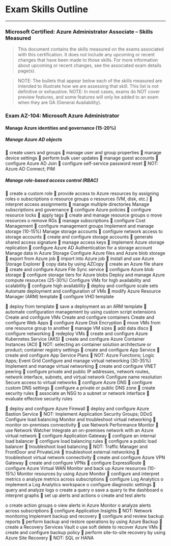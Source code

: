 # Exam Skills Outline 
___ 

### Microsoft Certified: Azure Administrator Associate – Skills Measured

> This document contains the skills measured on the exams associated with this certification. It does not include any upcoming or recent changes that have been made to those skills. For more information about upcoming or recent changes, see the associated exam details page(s).

> NOTE: The bullets that appear below each of the skills measured are intended to illustrate how we are assessing that skill. This list is not definitive or exhaustive.
> NOTE: In most cases, exams do NOT cover preview features, and some features will only be added to an exam when they are GA (General Availability).

### Exam AZ-104: Microsoft Azure Administrator
#### Manage Azure identities and governance (15-20%)
##### Manage Azure AD objects
 create users and groups
 manage user and group properties
 manage device settings
 perform bulk user updates
 manage guest accounts
 configure Azure AD Join
 configure self-service password reset
 NOT: Azure AD Connect; PIM
##### Manage role-based access control (RBAC)
 create a custom role
 provide access to Azure resources by assigning roles
o subscriptions
o resource groups
o resources (VM, disk, etc.)
 interpret access assignments
 manage multiple directories
Manage subscriptions and governance
  configure Azure policies
 configure resource locks
  apply tags
 create and manage resource groups
 o move resources o remove RGs
  manage subscriptions
 configure Cost Management
 configure management groups
Implement and manage storage (10-15%)
Manage storage accounts
   configure network access to storage accounts
 create and configure storage accounts
 generate shared access signature
 manage access keys
 implement Azure storage replication
 configure Azure AD Authentication for a storage account
Manage data in Azure Storage
Configure Azure files and Azure blob storage
   export from Azure job
 import into Azure job
 install and use Azure Storage Explorer
 copy data by using AZCopy
   create an Azure file share
 create and configure Azure File Sync service
 configure Azure blob storage
 configure storage tiers for Azure blobs
Deploy and manage Azure compute resources (25-30%)
 Configure VMs for high availability and scalability
   configure high availability
 deploy and configure scale sets
Automate deployment and configuration of VMs
   modify Azure Resource Manager (ARM) template
 configure VHD template

  deploy from template
 save a deployment as an ARM template
 automate configuration management by using custom script extensions
Create and configure VMs
Create and configure containers
Create and configure Web Apps
   configure Azure Disk Encryption
 move VMs from one resource group to another
 manage VM sizes
 add data discs
 configure networking
 redeploy VMs
   create and configure Azure Kubernetes Service (AKS)
 create and configure Azure Container Instances (ACI)
 NOT: selecting an container solution architecture or product; container registry settings
   create and configure App Service
 create and configure App Service Plans
 NOT: Azure Functions; Logic Apps; Event Grid
Configure and manage virtual networking (30-35%)
Implement and manage virtual networking
   create and configure VNET peering
 configure private and public IP addresses, network routes, network interface, subnets,
and virtual network
Configure name resolution
Secure access to virtual networks
   configure Azure DNS
 configure custom DNS settings
 configure a private or public DNS zone
   create security rules
 associate an NSG to a subnet or network interface
 evaluate effective security rules

  deploy and configure Azure Firewall
 deploy and configure Azure Bastion Service
 NOT: Implement Application Security Groups; DDoS
Configure load balancing
Monitor and troubleshoot virtual networking
 monitor on-premises connectivity
 use Network Performance Monitor
 use Network Watcher
Integrate an on-premises network with an Azure virtual network
   configure Application Gateway
 configure an internal load balancer
 configure load balancing rules
 configure a public load balancer
 troubleshoot load balancing
 NOT: Traffic Manager and FrontDoor and PrivateLink
    troubleshoot external networking
 troubleshoot virtual network connectivity
   create and configure Azure VPN Gateway
 create and configure VPNs
 configure ExpressRoute
 configure Azure Virtual WAN
Monitor and back up Azure resources (10-15%)
Monitor resources by using Azure Monitor
   configure and interpret metrics
 o analyze metrics across subscriptions
  configure Log Analytics
 o implement a Log Analytics workspace o configure diagnostic settings
  query and analyze logs
 o create a query
o save a query to the dashboard o interpret graphs
  set up alerts and actions
 o create and test alerts

o create action groups
o view alerts in Azure Monitor
o analyze alerts across subscriptions
 configure Application Insights
 NOT: Network monitoring
Implement backup and recovery
 configure and review backup reports
 perform backup and restore operations by using Azure Backup
 create a Recovery Services Vault
o use soft delete to recover Azure VMs
 create and configure backup policy
 perform site-to-site recovery by using Azure Site Recovery
 NOT: SQL or HANA